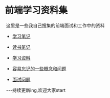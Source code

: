  #  前端学习资料集 #

  这里是一些我自己搜集的前端面试和工作中的资料
  
- [学习笔记](//github.com/LuoShengMen/StudyNotes/tree/master/studyNotes)

- [读书笔记](//github.com/LuoShengMen/StudyNotes/tree/master/readNotes)

- [学习资料](//github.com/LuoShengMen/StudyNotes/tree/master/learningMaterials/data.md)

- [容易忘记的一些概念和问题](//github.com/LuoShengMen/StudyNotes/blob/master/forgetQuestions/Questions.md)

- [面试问题](//github.com/LuoShengMen/StudyNotes/blob/master/InterviewQuestions/InterviewQuestions.md)


  ---持续更新ing,欢迎大家start
